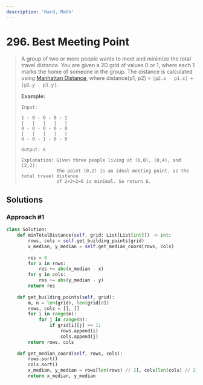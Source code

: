 ```yaml
---
description: 'Hard, Math'
---
```


# 296. Best Meeting Point

> A group of two or more people wants to meet and minimize the total travel distance. You are given a 2D grid of values 0 or 1, where each 1 marks the home of someone in the group. The distance is calculated using [Manhattan Distance](http://en.wikipedia.org/wiki/Taxicab_geometry), where distance\(p1, p2\) = `|p2.x - p1.x| + |p2.y - p1.y|`.
>
> **Example:**
>
> ```text
> Input: 
>
> 1 - 0 - 0 - 0 - 1
> |   |   |   |   |
> 0 - 0 - 0 - 0 - 0
> |   |   |   |   |
> 0 - 0 - 1 - 0 - 0
>
> Output: 6 
>
> Explanation: Given three people living at (0,0), (0,4), and (2,2):
>              The point (0,2) is an ideal meeting point, as the total travel distance 
>              of 2+2+2=6 is minimal. So return 6.
> ```

## Solutions

### Approach \#1

```python
class Solution:
    def minTotalDistance(self, grid: List[List[int]]) -> int:
        rows, cols = self.get_building_points(grid)
        x_median, y_median = self.get_median_coord(rows, cols)
        
        res = 0
        for x in rows:
            res += abs(x_median - x)
        for y in cols:
            res += abs(y_median - y)
        return res
        
    def get_building_points(self, grid):
        m, n = len(grid), len(grid[0])
        rows, cols = [], []
        for i in range(m):
            for j in range(n):
                if grid[i][j] == 1:
                    rows.append(i)
                    cols.append(j)
        return rows, cols
    
    def get_median_coord(self, rows, cols):
        rows.sort()
        cols.sort()
        x_median, y_median = rows[len(rows) // 2], cols[len(cols) // 2]
        return x_median, y_median
```

